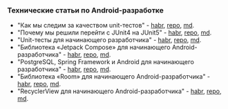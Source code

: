 ### Технические статьи по Android-разработке

- "Как мы следим за качеством unit-тестов" - [habr](https://habr.com/ru/companies/sberbank/articles/893914/), [repo](https://github.com/coder-chekunkov/article-unit-tests/tree/main/article_3), [md](https://github.com/coder-chekunkov/articles/blob/main/%22%D0%9A%D0%B0%D0%BA%20%D0%BC%D1%8B%20%D1%81%D0%BB%D0%B5%D0%B4%D0%B8%D0%BC%20%D0%B7%D0%B0%20%D0%BA%D0%B0%D1%87%D0%B5%D1%81%D1%82%D0%B2%D0%BE%D0%BC%20unit-%D1%82%D0%B5%D1%81%D1%82%D0%BE%D0%B2%22/%D0%9A%D0%B0%D0%BA%20%D0%BC%D1%8B%20%D1%81%D0%BB%D0%B5%D0%B4%D0%B8%D0%BC%20%D0%B7%D0%B0%20%D0%BA%D0%B0%D1%87%D0%B5%D1%81%D1%82%D0%B2%D0%BE%D0%BC%20unit-%D1%82%D0%B5%D1%81%D1%82%D0%BE%D0%B2.md).
- "Почему мы решили перейти с JUnit4 на JUnit5" - [habr](https://habr.com/ru/companies/sberbank/articles/836920/), [repo](https://github.com/coder-chekunkov/article-unit-tests/tree/main/article_2), [md](https://github.com/coder-chekunkov/articles/blob/4ab95b29867bc028d6cf79049d953979402a2af2/%22%D0%9F%D0%BE%D1%87%D0%B5%D0%BC%D1%83%20%D0%BC%D1%8B%20%D1%80%D0%B5%D1%88%D0%B8%D0%BB%D0%B8%20%D0%BF%D0%B5%D1%80%D0%B5%D0%B8%CC%86%D1%82%D0%B8%20%D1%81%20JUnit4%20%D0%BD%D0%B0%20JUnit5%22/%D0%9F%D0%BE%D1%87%D0%B5%D0%BC%D1%83%20%D0%BC%D1%8B%20%D1%80%D0%B5%D1%88%D0%B8%D0%BB%D0%B8%20%D0%BF%D0%B5%D1%80%D0%B5%D0%B8%CC%86%D1%82%D0%B8%20%D1%81%20JUnit4%20%D0%BD%D0%B0%20JUnit5.md).
- "Unit-тесты для начинающего разработчика" - [habr](https://habr.com/ru/companies/sberbank/articles/825820/), [repo](https://github.com/coder-chekunkov/article-unit-tests/tree/main/article_1), [md](https://github.com/coder-chekunkov/articles/blob/4ab95b29867bc028d6cf79049d953979402a2af2/%22Unit-%D1%82%D0%B5%D1%81%D1%82%D1%8B%20%D0%B4%D0%BB%D1%8F%20%D0%BD%D0%B0%D1%87%D0%B8%D0%BD%D0%B0%D1%8E%D1%89%D0%B5%D0%B3%D0%BE%20%D1%80%D0%B0%D0%B7%D1%80%D0%B0%D0%B1%D0%BE%D1%82%D1%87%D0%B8%D0%BA%D0%B0%22/Unit-%D1%82%D0%B5%D1%81%D1%82%D1%8B%20%D0%B4%D0%BB%D1%8F%20%D0%BD%D0%B0%D1%87%D0%B8%D0%BD%D0%B0%D1%8E%D1%89%D0%B5%D0%B3%D0%BE%20%D1%80%D0%B0%D0%B7%D1%80%D0%B0%D0%B1%D0%BE%D1%82%D1%87%D0%B8%D0%BA%D0%B0.md).
- "Библиотека «Jetpack Compose» для начинающего Android-разработчика" - [habr](https://habr.com/ru/articles/757572/), [repo](https://github.com/coder-chekunkov/article-jetpack-compose), [md](https://github.com/coder-chekunkov/articles/blob/f4149a7f8fb1dcc49eaf1c589270b9c58b9fdc80/%22%D0%91%D0%B8%D0%B1%D0%BB%D0%B8%D0%BE%D1%82%D0%B5%D0%BA%D0%B0%20%C2%ABJetpack%20Compose%C2%BB%20%D0%B4%D0%BB%D1%8F%20%D0%BD%D0%B0%D1%87%D0%B8%D0%BD%D0%B0%D1%8E%D1%89%D0%B5%D0%B3%D0%BE%20Android-%D1%80%D0%B0%D0%B7%D1%80%D0%B0%D0%B1%D0%BE%D1%82%D1%87%D0%B8%D0%BA%D0%B0%22/%D0%91%D0%B8%D0%B1%D0%BB%D0%B8%D0%BE%D1%82%D0%B5%D0%BA%D0%B0%20%C2%ABJetpack%20Compose%C2%BB%20%D0%B4%D0%BB%D1%8F%20%D0%BD%D0%B0%D1%87%D0%B8%D0%BD%D0%B0%D1%8E%D1%89%D0%B5%D0%B3%D0%BE%20Android-%D1%80%D0%B0%D0%B7%D1%80%D0%B0%D0%B1%D0%BE%D1%82%D1%87%D0%B8%D0%BA%D0%B0.md).
- "PostgreSQL, Spring Framework и Android для начинающего разработчика" - [habr](https://habr.com/ru/articles/733918/), [repo](https://github.com/coder-chekunkov/article-postgreSQL), [md](https://github.com/coder-chekunkov/articles/blob/f4149a7f8fb1dcc49eaf1c589270b9c58b9fdc80/%22PostgreSQL%2C%20Spring%20Framework%20%D0%B8%20Android%20%D0%B4%D0%BB%D1%8F%20%D0%BD%D0%B0%D1%87%D0%B8%D0%BD%D0%B0%D1%8E%D1%89%D0%B5%D0%B3%D0%BE%20%D1%80%D0%B0%D0%B7%D1%80%D0%B0%D0%B1%D0%BE%D1%82%D1%87%D0%B8%D0%BA%D0%B0%22/PostgreSQL%2C%20Spring%20Framework%20%D0%B8%20Android%20%D0%B4%D0%BB%D1%8F%20%D0%BD%D0%B0%D1%87%D0%B8%D0%BD%D0%B0%D1%8E%D1%89%D0%B5%D0%B3%D0%BE%20%D1%80%D0%B0%D0%B7%D1%80%D0%B0%D0%B1%D0%BE%D1%82%D1%87%D0%B8%D0%BA%D0%B0.md).
- "Библиотека «Room» для начинающего Android-разработчика" - [habr](https://habr.com/ru/articles/713518/), [repo](https://github.com/coder-chekunkov/article-room), [md](https://github.com/coder-chekunkov/articles/blob/f9932016b8c9392a4b8fec59b610f2f73a1b4c03/%22%D0%91%D0%B8%D0%B1%D0%BB%D0%B8%D0%BE%D1%82%D0%B5%D0%BA%D0%B0%20%C2%ABRoom%C2%BB%20%D0%B4%D0%BB%D1%8F%20%D0%BD%D0%B0%D1%87%D0%B8%D0%BD%D0%B0%D1%8E%D1%89%D0%B5%D0%B3%D0%BE%20Android-%D1%80%D0%B0%D0%B7%D1%80%D0%B0%D0%B1%D0%BE%D1%82%D1%87%D0%B8%D0%BA%D0%B0%22/%D0%91%D0%B8%D0%B1%D0%BB%D0%B8%D0%BE%D1%82%D0%B5%D0%BA%D0%B0%20%C2%ABRoom%C2%BB%20%D0%B4%D0%BB%D1%8F%20%D0%BD%D0%B0%D1%87%D0%B8%D0%BD%D0%B0%D1%8E%D1%89%D0%B5%D0%B3%D0%BE%20Android-%D1%80%D0%B0%D0%B7%D1%80%D0%B0%D0%B1%D0%BE%D1%82%D1%87%D0%B8%D0%BA%D0%B0.md).
- "RecyclerView для начинающего Android-разработчика" - [habr](https://habr.com/ru/articles/705064/), [repo](https://github.com/coder-chekunkov/article-recyclerView), [md](https://github.com/coder-chekunkov/articles/blob/f52d9f4bf18fc5235c0c7859c2655d7c0766eec3/%22RecyclerView%20%D0%B4%D0%BB%D1%8F%20%D0%BD%D0%B0%D1%87%D0%B8%D0%BD%D0%B0%D1%8E%D1%89%D0%B5%D0%B3%D0%BE%20Android-%D1%80%D0%B0%D0%B7%D1%80%D0%B0%D0%B1%D0%BE%D1%82%D1%87%D0%B8%D0%BA%D0%B0%22/RecyclerView%20%D0%B4%D0%BB%D1%8F%20%D0%BD%D0%B0%D1%87%D0%B8%D0%BD%D0%B0%D1%8E%D1%89%D0%B5%D0%B3%D0%BE%20Android-%D1%80%D0%B0%D0%B7%D1%80%D0%B0%D0%B1%D0%BE%D1%82%D1%87%D0%B8%D0%BA%D0%B0.md).
